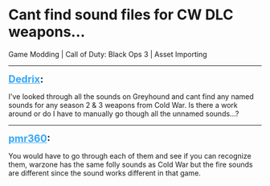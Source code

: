# Cant find sound files for CW DLC weapons...
Game Modding | Call of Duty: Black Ops 3 | Asset Importing

---
<strong style="font-size: 1.4em;"><span style="text-decoration: underline;text-decoration-color: #34a7f9;"><span style="color:#34a7f9;">Dedrix</span></span>:</strong>

<p>I&#39;ve looked through all the sounds on Greyhound and cant find any named sounds for any season 2 &amp; 3 weapons from Cold War. Is there a work around or do I have to manually go though all the unnamed sounds...?</p>

---
<strong style="font-size: 1.4em;"><span style="text-decoration: underline;text-decoration-color: #34a7f9;"><span style="color:#34a7f9;">pmr360</span></span>:</strong>

<p>You would have to go through each of them and see if you can recognize them, warzone has the same folly sounds as Cold War but the fire sounds are different since the sound works different in that game.</p>
